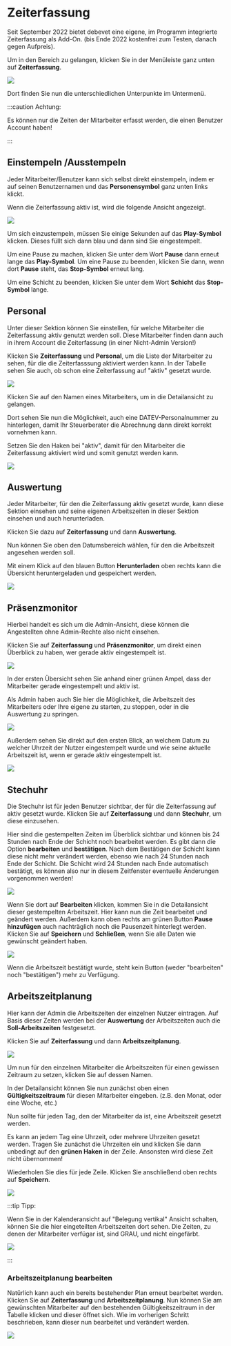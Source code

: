 # Zeiterfassung  

Seit September 2022 bietet debevet eine eigene, im Programm integrierte Zeiterfassung als Add-On. (bis Ende 2022 kostenfrei zum Testen,
danach gegen Aufpreis).

Um in den Bereich zu gelangen, klicken Sie in der Menüleiste ganz unten auf **Zeiterfassung**. 

![](../../static/img/dashboard/Zeiterfassung.png)

Dort finden Sie nun die unterschiedlichen Unterpunkte im Untermenü. 

:::caution Achtung: 

Es können nur die Zeiten der Mitarbeiter erfasst werden, die einen Benutzer Account haben!  

:::   

## Einstempeln /Ausstempeln  

Jeder Mitarbeiter/Benutzer kann sich selbst direkt einstempeln, indem er auf seinen Benutzernamen und das **Personensymbol** ganz unten links klickt.

Wenn die Zeiterfassung aktiv ist, wird die folgende Ansicht angezeigt.  

![](../../static/img/dashboard/einstempeln1.png)

Um sich einzustempeln, müssen Sie einige Sekunden auf das **Play-Symbol** klicken. Dieses füllt sich dann blau und dann sind Sie eingestempelt.

Um eine Pause zu machen, klicken Sie unter dem Wort **Pause** dann erneut lange das **Play-Symbol**. 
Um eine Pause zu beenden, klicken Sie dann, wenn dort **Pause** steht, das **Stop-Symbol** erneut lang. 

Um eine Schicht zu beenden, klicken Sie unter dem Wort **Schicht** das **Stop-Symbol** lange.

## Personal 

Unter dieser Sektion können Sie einstellen, für welche Mitarbeiter die Zeiterfassung aktiv genutzt werden soll. Diese
Mitarbeiter finden dann auch in ihrem Account die Zeiterfassung (in einer Nicht-Admin Version!)

Klicken Sie **Zeiterfassung** und **Personal**, um die Liste der Mitarbeiter zu sehen, für die die Zeiterfasssung aktiviert werden kann.
In der Tabelle sehen Sie auch, ob schon eine Zeiterfassung auf "aktiv" gesetzt wurde.  

![](../../static/img/dashboard/zeiterfassung_personal1.png)  

Klicken Sie auf den Namen eines Mitarbeiters, um in die Detailansicht zu gelangen. 

Dort sehen Sie nun die Möglichkeit, auch eine DATEV-Personalnummer zu hinterlegen, damit Ihr Steuerberater die Abrechnung dann direkt
korrekt vornehmen kann. 

Setzen Sie den Haken bei "aktiv", damit für den Mitarbeiter die Zeiterfassung aktiviert wird und somit genutzt werden kann.  

![](../../static/img/dashboard/zeiterfassung_personal2.png)  

## Auswertung  

Jeder Mitarbeiter, für den die Zeiterfassung aktiv gesetzt wurde, kann diese Sektion einsehen und seine eigenen Arbeitszeiten in 
dieser Sektion einsehen und auch herunterladen. 

Klicken Sie dazu auf **Zeiterfassung** und dann **Auswertung**. 

Nun können Sie oben den Datumsbereich wählen, für den die Arbeitszeit angesehen werden soll. 

Mit einem Klick auf den blauen Button **Herunterladen** oben rechts kann die Übersicht heruntergeladen und gespeichert werden.  

![](../../static/img/dashboard/zeiterfassung_auswertung1.png)  

## Präsenzmonitor  

Hierbei handelt es sich um die Admin-Ansicht, diese können die Angestellten ohne Admin-Rechte also nicht einsehen. 

Klicken Sie auf **Zeiterfassung** und **Präsenzmonitor**, um direkt einen Überblick zu haben, wer gerade aktiv eingestempelt ist. 

![](../../static/img/dashboard/zeiterfassung_praesenz1.png)

In der ersten Übersicht sehen Sie anhand einer grünen Ampel, dass der Mitarbeiter gerade eingestempelt und aktiv ist. 

Als Admin haben auch Sie hier die Möglichkeit, die Arbeitszeit des Mitarbeiters oder Ihre eigene zu starten, zu stoppen, 
oder in die Auswertung zu springen.   

![](../../static/img/dashboard/zeiterfassung_praesenz2.png)  

Außerdem sehen Sie direkt auf den ersten Blick, an welchem Datum zu welcher Uhrzeit der Nutzer eingestempelt wurde und wie seine aktuelle 
Arbeitszeit ist, wenn er gerade aktiv eingestempelt ist.  

![](../../static/img/dashboard/zeiterfassung_preasenz3.png)   

## Stechuhr  

Die Stechuhr ist für jeden Benutzer sichtbar, der für die Zeiterfassung auf aktiv gesetzt wurde. Klicken Sie auf 
**Zeiterfassung** und dann **Stechuhr**, um diese einzusehen.


Hier sind die gestempelten Zeiten im Überblick sichtbar und können bis 24 Stunden nach Ende der Schicht noch bearbeitet werden.
Es gibt dann die Option **bearbeiten** und **bestätigen**.
Nach dem Bestätigen der Schicht kann diese nicht mehr verändert werden, ebenso wie nach 24 Stunden nach Ende der Schicht. Die Schicht wird 
24 Stunden nach Ende automatisch bestätigt, es können also nur in diesem Zeitfenster eventuelle Änderungen vorgenommen werden!   

![](../../static/img/dashboard/zeiterfassung_stechuhr2.png)  

Wenn Sie dort auf **Bearbeiten** klicken, kommen Sie in die Detailansicht dieser gestempelten Arbeitszeit.
Hier kann nun die Zeit bearbeitet und geändert werden. Außerdem kann oben rechts am grünen Button **Pause hinzufügen** auch nachträglich noch die
Pausenzeit hinterlegt werden. Klicken Sie auf **Speichern** und **Schließen**, wenn Sie alle Daten wie gewünscht geändert haben.

![](../../static/img/dashboard/zeiterfassung_stechuhr3.png)

Wenn die Arbeitszeit bestätigt wurde, steht kein Button (weder "bearbeiten" noch "bestätigen") mehr zu Verfügung.
 
## Arbeitszeitplanung  

Hier kann der Admin die Arbeitszeiten der einzelnen Nutzer eintragen. Auf Basis dieser Zeiten werden bei der **Auswertung** der 
Arbeitszeiten auch die **Soll-Arbeitszeiten** festgesetzt. 

Klicken Sie auf **Zeiterfassung** und dann **Arbeitszeitplanung**.  

![](../../static/img/dashboard/zeiterfassung_arbeitszeit1.png)  

Um nun für den einzelnen Mitarbeiter die Arbeitszeiten für einen gewissen Zeitraum zu setzen, klicken Sie auf dessen Namen.

In der Detailansicht können Sie nun zunächst oben einen **Gültigkeitszeitraum** für diesen Mitarbeiter eingeben. (z.B. den Monat, oder eine Woche, etc.)   

Nun sollte für jeden Tag, den der Mitarbeiter da ist, eine Arbeitszeit gesetzt werden.

Es kann an jedem Tag eine Uhrzeit, oder mehrere Uhrzeiten gesetzt werden. Tragen Sie zunächst die Uhrzeiten ein und klicken Sie dann unbedingt auf den **grünen Haken**
in der Zeile. Ansonsten wird diese Zeit nicht übernommen!

Wiederholen Sie dies für jede Zeile. Klicken Sie anschließend oben rechts auf **Speichern**. 

![](../../static/img/dashboard/zeiterfassung_arbeitszeit2.png)  

:::tip Tipp: 

Wenn Sie in der Kalenderansicht auf "Belegung vertikal" Ansicht schalten, können Sie die hier eingeteilten Arbeitszeiten dort sehen.
Die Zeiten, zu denen der Mitarbeiter verfügar ist, sind GRAU, und nicht eingefärbt. 

![](../../static/img/Admin/arbeitszeit_kalenderbelegung.png)

::: 

### Arbeitszeitplanung bearbeiten  

Natürlich kann auch ein bereits bestehender Plan erneut bearbeitet werden. Klicken Sie auf **Zeiterfassung** und **Arbeitszeitplanung**. 
Nun können Sie am gewünschten Mitarbeiter auf den bestehenden Gültigkeitszeitraum in der Tabelle klicken und dieser öffnet sich. Wie im vorherigen Schritt beschrieben,
kann dieser nun bearbeitet und verändert werden.

![](../../static/img/dashboard/zeiterfassung_arbeitszeit4.png)
